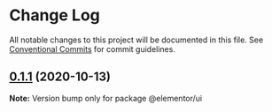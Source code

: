 # Change Log

All notable changes to this project will be documented in this file.
See [Conventional Commits](https://conventionalcommits.org) for commit guidelines.

## [0.1.1](https://github.com/elementor/elementor-editor-packages/compare/@elementor/ui@0.1.0...@elementor/ui@0.1.1) (2020-10-13)

**Note:** Version bump only for package @elementor/ui
